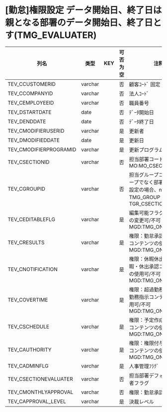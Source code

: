 # [勤怠]権限設定                      データ開始日、終了日は親となる部署のデータ開始日、終了日とす(TMG_EVALUATER)
| 列名   | 类型   | KEY  | 可否为空 | 注释   |
| ---- | ---- | ---- | ---- | ---- |
|TEV_CCUSTOMERID|varchar||否|顧客ｺｰﾄﾞ                        固定：01                                                       |
|TEV_CCOMPANYID|varchar||否|法人ｺｰﾄﾞ                                                                                    |
|TEV_CEMPLOYEEID|varchar||否|職員番号                                                                                      |
|TEV_DSTARTDATE|date||否|ﾃﾞｰﾀ開始日                                                                                   |
|TEV_DENDDATE|date||否|ﾃﾞｰﾀ終了日                                                                                   |
|TEV_CMODIFIERUSERID|varchar||是|更新者                                                                                       |
|TEV_DMODIFIEDDATE|date||是|更新日                                                                                       |
|TEV_CMODIFIERPROGRAMID|varchar||是|更新プログラムID                                                                                 |
|TEV_CSECTIONID|varchar||否|担当部署コード                                                     MO:MO_CSECTIONID_CK           |
|TEV_CGROUPID|varchar||否|担当グループコード                     グループでなく部署に対する設定の場合、null       TMG_GROUP：TGR_CSECTIONID      |
|TEV_CEDITABLEFLG|varchar||是|編集可能フラグ                       権限設定の変更可/不可                   MGD:TMG_ONOFF                 |
|TEV_CRESULTS|varchar||是|権限：勤怠承認                       勤怠承認コンテンツの使用可/不可              MGD:TMG_ONOFF                 |
|TEV_CNOTIFICATION|varchar||是|権限：休暇休出承認                     休暇・休出承認コンテンツの使用可/不可           MGD:TMG_ONOFF                 |
|TEV_COVERTIME|varchar||是|権限：超過勤務指示                     超過勤務指示コンテンツの使用可/不可            MGD:TMG_ONOFF                 |
|TEV_CSCHEDULE|varchar||是|権限：予定作成                       予定作成コンテンツの使用可/不可              MGD:TMG_ONOFF                 |
|TEV_CAUTHORITY|varchar||是|権限：権限付与                       権限付与コンテンツの使用可/不可              MGD:TMG_ONOFF                 |
|TEV_CADMINFLG|varchar||是|人事管理ﾌﾗｸﾞ                                                                                   |
|TEV_CSECTIONEVALUATER|varchar||否|担当部署デフォルト承認者フラグ|
|TEV_CMONTHLYAPPROVAL|varchar||否|権限：勤怠承認(月次)|
|TEV_CAPPROVAL_LEVEL|varchar||是|決裁レベル|
